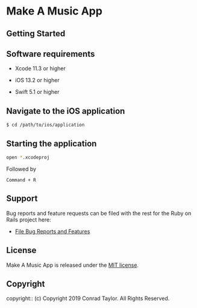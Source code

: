 # Make A Music App

<Project Description>

## Getting Started

## Software requirements

- Xcode 11.3 or higher

- iOS 13.2 or higher

- Swift 5.1 or higher

## Navigate to the iOS application

```
$ cd /path/to/ios/application
```

## Starting the application

```zsh
open *.xcodeproj
```

Followed by

```text
Command + R
```

## Support

Bug reports and feature requests can be filed with the rest for the Ruby on Rails project here:

- [File Bug Reports and Features](https://github.com/conradwt/make-a-music-app/issues)

## License

Make A Music App is released under the [MIT license](https://mit-license.org).

## Copyright

copyright:: (c) Copyright 2019 Conrad Taylor. All Rights Reserved.
